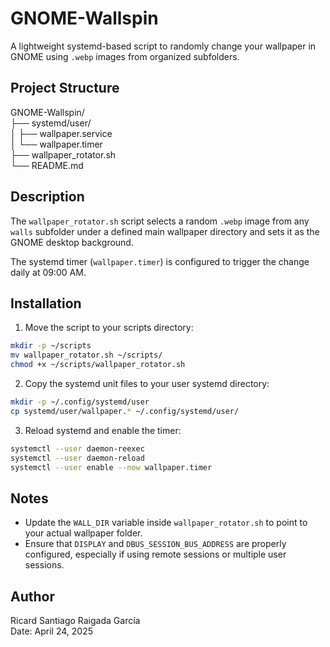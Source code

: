 # GNOME-Wallspin

A lightweight systemd-based script to randomly change your wallpaper in GNOME using `.webp` images from organized subfolders.

## Project Structure

GNOME-Wallspin/  
├── systemd/user/  
│   ├── wallpaper.service  
│   └── wallpaper.timer  
├── wallpaper_rotator.sh  
└── README.md

## Description

The `wallpaper_rotator.sh` script selects a random `.webp` image from any `walls` subfolder under a defined main wallpaper directory and sets it as the GNOME desktop background.

The systemd timer (`wallpaper.timer`) is configured to trigger the change daily at 09:00 AM.

## Installation

1. Move the script to your scripts directory:
```bash
mkdir -p ~/scripts
mv wallpaper_rotator.sh ~/scripts/
chmod +x ~/scripts/wallpaper_rotator.sh
```

2. Copy the systemd unit files to your user systemd directory:
```bash
mkdir -p ~/.config/systemd/user
cp systemd/user/wallpaper.* ~/.config/systemd/user/
```

3. Reload systemd and enable the timer:
```bash
systemctl --user daemon-reexec
systemctl --user daemon-reload
systemctl --user enable --now wallpaper.timer
```

## Notes

- Update the `WALL_DIR` variable inside `wallpaper_rotator.sh` to point to your actual wallpaper folder.
- Ensure that `DISPLAY` and `DBUS_SESSION_BUS_ADDRESS` are properly configured, especially if using remote sessions or multiple user sessions.

## Author

Ricard Santiago Raigada García  
Date: April 24, 2025
